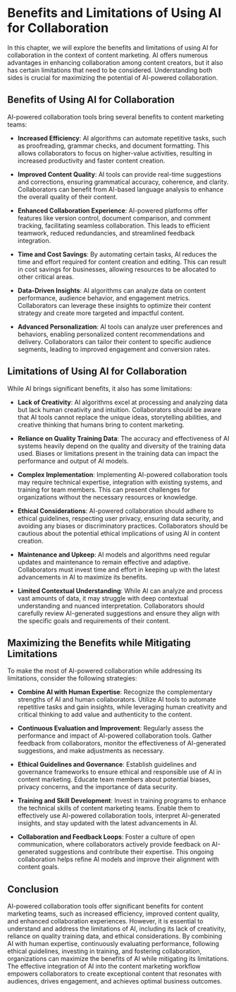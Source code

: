 Benefits and Limitations of Using AI for Collaboration
===============================================================

In this chapter, we will explore the benefits and limitations of using AI for collaboration in the context of content marketing. AI offers numerous advantages in enhancing collaboration among content creators, but it also has certain limitations that need to be considered. Understanding both sides is crucial for maximizing the potential of AI-powered collaboration.

Benefits of Using AI for Collaboration
--------------------------------------

AI-powered collaboration tools bring several benefits to content marketing teams:

* **Increased Efficiency**: AI algorithms can automate repetitive tasks, such as proofreading, grammar checks, and document formatting. This allows collaborators to focus on higher-value activities, resulting in increased productivity and faster content creation.

* **Improved Content Quality**: AI tools can provide real-time suggestions and corrections, ensuring grammatical accuracy, coherence, and clarity. Collaborators can benefit from AI-based language analysis to enhance the overall quality of their content.

* **Enhanced Collaboration Experience**: AI-powered platforms offer features like version control, document comparison, and comment tracking, facilitating seamless collaboration. This leads to efficient teamwork, reduced redundancies, and streamlined feedback integration.

* **Time and Cost Savings**: By automating certain tasks, AI reduces the time and effort required for content creation and editing. This can result in cost savings for businesses, allowing resources to be allocated to other critical areas.

* **Data-Driven Insights**: AI algorithms can analyze data on content performance, audience behavior, and engagement metrics. Collaborators can leverage these insights to optimize their content strategy and create more targeted and impactful content.

* **Advanced Personalization**: AI tools can analyze user preferences and behaviors, enabling personalized content recommendations and delivery. Collaborators can tailor their content to specific audience segments, leading to improved engagement and conversion rates.

Limitations of Using AI for Collaboration
-----------------------------------------

While AI brings significant benefits, it also has some limitations:

* **Lack of Creativity**: AI algorithms excel at processing and analyzing data but lack human creativity and intuition. Collaborators should be aware that AI tools cannot replace the unique ideas, storytelling abilities, and creative thinking that humans bring to content marketing.

* **Reliance on Quality Training Data**: The accuracy and effectiveness of AI systems heavily depend on the quality and diversity of the training data used. Biases or limitations present in the training data can impact the performance and output of AI models.

* **Complex Implementation**: Implementing AI-powered collaboration tools may require technical expertise, integration with existing systems, and training for team members. This can present challenges for organizations without the necessary resources or knowledge.

* **Ethical Considerations**: AI-powered collaboration should adhere to ethical guidelines, respecting user privacy, ensuring data security, and avoiding any biases or discriminatory practices. Collaborators should be cautious about the potential ethical implications of using AI in content creation.

* **Maintenance and Upkeep**: AI models and algorithms need regular updates and maintenance to remain effective and adaptive. Collaborators must invest time and effort in keeping up with the latest advancements in AI to maximize its benefits.

* **Limited Contextual Understanding**: While AI can analyze and process vast amounts of data, it may struggle with deep contextual understanding and nuanced interpretation. Collaborators should carefully review AI-generated suggestions and ensure they align with the specific goals and requirements of their content.

Maximizing the Benefits while Mitigating Limitations
----------------------------------------------------

To make the most of AI-powered collaboration while addressing its limitations, consider the following strategies:

* **Combine AI with Human Expertise**: Recognize the complementary strengths of AI and human collaborators. Utilize AI tools to automate repetitive tasks and gain insights, while leveraging human creativity and critical thinking to add value and authenticity to the content.

* **Continuous Evaluation and Improvement**: Regularly assess the performance and impact of AI-powered collaboration tools. Gather feedback from collaborators, monitor the effectiveness of AI-generated suggestions, and make adjustments as necessary.

* **Ethical Guidelines and Governance**: Establish guidelines and governance frameworks to ensure ethical and responsible use of AI in content marketing. Educate team members about potential biases, privacy concerns, and the importance of data security.

* **Training and Skill Development**: Invest in training programs to enhance the technical skills of content marketing teams. Enable them to effectively use AI-powered collaboration tools, interpret AI-generated insights, and stay updated with the latest advancements in AI.

* **Collaboration and Feedback Loops**: Foster a culture of open communication, where collaborators actively provide feedback on AI-generated suggestions and contribute their expertise. This ongoing collaboration helps refine AI models and improve their alignment with content goals.

Conclusion
----------

AI-powered collaboration tools offer significant benefits for content marketing teams, such as increased efficiency, improved content quality, and enhanced collaboration experiences. However, it is essential to understand and address the limitations of AI, including its lack of creativity, reliance on quality training data, and ethical considerations. By combining AI with human expertise, continuously evaluating performance, following ethical guidelines, investing in training, and fostering collaboration, organizations can maximize the benefits of AI while mitigating its limitations. The effective integration of AI into the content marketing workflow empowers collaborators to create exceptional content that resonates with audiences, drives engagement, and achieves optimal business outcomes.
